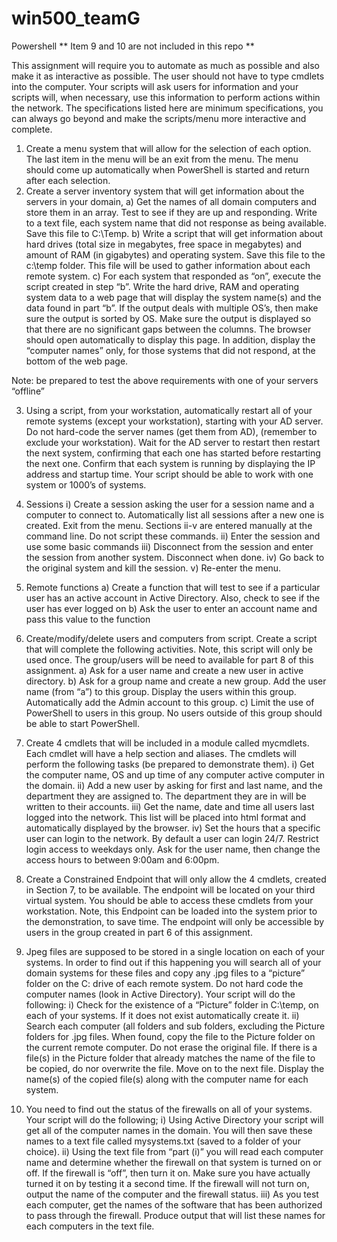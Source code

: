 # win500_teamG
Powershell
** Item 9 and 10 are not included in this repo **

This assignment will require you to automate as much as possible and also make it as interactive as possible. The user should not have to type cmdlets into the computer. Your scripts will ask users for information and your scripts will, when necessary, use this information to perform actions within the network. The specifications listed here are minimum specifications, you can always go beyond and make the scripts/menu more interactive and complete.
1)	Create a menu system that will allow for the selection of each option. The last item in the menu will be an exit from the menu. The menu should come up automatically when PowerShell is started and return after each selection.
2)	Create a server inventory system that will get information about the servers in your domain, 
a)	Get the names of all domain computers and store them in an array. Test to see if they are up and responding. Write to a text file, each system name that did not response as being available. Save this file to C:\Temp.
b)	Write a script that will get information about hard drives (total size in megabytes, free space in megabytes) and amount of RAM (in gigabytes) and operating system. Save this file to the c:\temp folder. This file will be used to gather information about each remote system. 
c)	For each system that responded as “on”, execute the script created in step “b”. Write the hard drive, RAM and operating system data to a web page that will display the system name(s) and the data found in part “b”. If the output deals with multiple OS’s, then make sure the output is sorted by OS. Make sure the output is displayed so that there are no significant gaps between the columns. The browser should open automatically to display this page. In addition, display the “computer names” only, for those systems that did not respond, at the bottom of the web page.

Note: be prepared to test the above requirements with one of your servers “offline”

3)	Using a script, from your workstation, automatically restart all of your remote systems (except your workstation), starting with your AD server. Do not hard-code the server names (get them from AD), (remember to exclude your workstation). Wait for the AD server to restart then restart the next system, confirming that each one has started before restarting the next one. Confirm that each system is running by displaying the IP address and startup time. Your script should be able to work with one system or 1000’s of systems.

4)	Sessions
i)	Create a session asking the user for a session name and a computer to connect to. Automatically list all sessions after a new one is created. Exit from the menu. Sections ii-v are entered manually at the command line. Do not script these commands.
ii)	Enter the session and use some basic commands
iii)	Disconnect from the session and enter the session from another system. Disconnect when done.
iv)	Go back to the original system and kill the session.
v)	Re-enter the menu.
5)	Remote functions 
a)	Create a function that will test to see if a particular user has an active account in Active Directory.  Also, check to see if the user has ever logged on
b)	Ask the user to enter an account name and pass this value to the function

6)	Create/modify/delete users and computers from script. Create a script that will complete the following activities. Note, this script will only be used once. The group/users will be need to available for part 8 of this assignment.
a)	Ask for a user name and create a new user in active directory.
b)	Ask for a group name and create a new group. Add the user name (from “a”) to this group. Display the users within this group. Automatically add the Admin account to this group.
c)	Limit the use of PowerShell to users in this group. No users outside of this group should be able to start PowerShell.

7)	Create 4 cmdlets that will be included in a module called mycmdlets. Each cmdlet will have a help section and aliases. The cmdlets will perform the following tasks (be prepared to demonstrate them).
i)	Get the computer name, OS and up time of any computer active computer in the domain.
ii)	Add a new user by asking for first and last name, and the department they are assigned to. The department they are in will be written to their accounts.
iii)	Get the name, date and time all users last logged into the network. This list will be placed into html format and automatically displayed by the browser.
iv)	Set the hours that a specific user can login to the network. By default a user can login 24/7. Restrict login access to weekdays only. Ask for the user name, then change the access hours to between 9:00am and 6:00pm.
8)	Create a Constrained Endpoint that will only allow the 4 cmdlets, created in Section 7, to be available. The endpoint will be located on your third virtual system. You should be able to access these cmdlets from your workstation. Note, this Endpoint can be loaded into the system prior to the demonstration, to save time. The endpoint will only be accessible by users in the group created in part 6 of this assignment.
9)	Jpeg files are supposed to be stored in a single location on each of your systems. In order to find out if this happening you will search all of your domain systems for these files and copy any .jpg files to a “picture” folder on the C: drive of each remote system. Do not hard code the computer names (look in Active Directory). Your script will do the following:
i)	Check for the existence of a “Picture” folder in C:\temp, on each of your systems. If it does not exist automatically create it.
ii)	Search each computer (all folders and sub folders, excluding the Picture folders for .jpg files. When found, copy the file to the Picture folder on the current remote computer. Do not erase the original file. If there is a file(s) in the Picture folder that already matches the name of the file to be copied, do nor overwrite the file. Move on to the next file. Display the name(s) of the copied file(s) along with the computer name for each system.
10)	You need to find out the status of the firewalls on all of your systems.  Your script will do the following;
i)	Using Active Directory your script will get all of the computer names in the domain. You will then save these names to a text file called mysystems.txt (saved to a folder of your choice). 
ii)	Using the text file from “part (i)” you will read each computer name and determine whether the firewall on that system is turned on or off. If the firewall is “off”, then turn it on. Make sure you have actually turned it on by testing it a second time. If the firewall will not turn on, output the name of the computer and the firewall status.
iii)	As you test each computer, get the names of the software that has been authorized to pass through the firewall. Produce output that will list these names for each computers in the text file.
